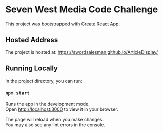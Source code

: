 # Seven West Media Code Challenge

This project was bootstrapped with [Create React App](https://github.com/facebook/create-react-app).

## Hosted Address

The project is hosted at: https://swordsalesman.github.io/ArticleDisplay/

## Running Locally

In the project directory, you can run:

### `npm start`

Runs the app in the development mode.\
Open [http://localhost:3000](http://localhost:3000) to view it in your browser.

The page will reload when you make changes.\
You may also see any lint errors in the console.
